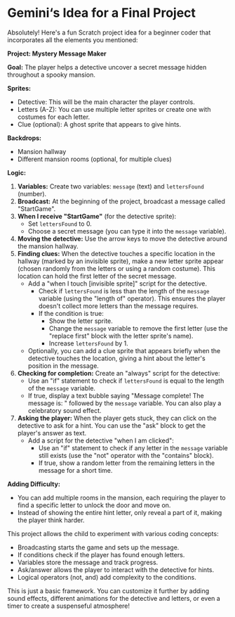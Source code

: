 # Gemini‘s Idea for a Final Project

Absolutely! Here's a fun Scratch project idea for a beginner coder that incorporates all the elements you mentioned:

**Project: Mystery Message Maker**

**Goal:** The player helps a detective uncover a secret message hidden throughout a spooky mansion.

**Sprites:**

- Detective: This will be the main character the player controls.
- Letters (A-Z): You can use multiple letter sprites or create one with costumes for each letter.
- Clue (optional): A ghost sprite that appears to give hints.

**Backdrops:**

- Mansion hallway
- Different mansion rooms (optional, for multiple clues)

**Logic:**

1. **Variables:** Create two variables: `message` (text) and `lettersFound` (number).
2. **Broadcast:** At the beginning of the project, broadcast a message called "StartGame".
3. **When I receive "StartGame"** (for the detective sprite):
    - Set `lettersFound` to 0.
    - Choose a secret message (you can type it into the `message` variable).
4. **Moving the detective:** Use the arrow keys to move the detective around the mansion hallway.
5. **Finding clues:** When the detective touches a specific location in the hallway (marked by an invisible sprite), make a new letter sprite appear (chosen randomly from the letters or using a random costume). This location can hold the first letter of the secret message.
    - Add a "when I touch [invisible sprite]" script for the detective.
        - Check if `lettersFound` is less than the length of the `message` variable (using the "length of" operator). This ensures the player doesn't collect more letters than the message requires.
        - If the condition is true:
            - Show the letter sprite.
            - Change the `message` variable to remove the first letter (use the "replace first" block with the letter sprite's name).
            - Increase `lettersFound` by 1.
    - Optionally, you can add a clue sprite that appears briefly when the detective touches the location, giving a hint about the letter's position in the message.
6. **Checking for completion:** Create an "always" script for the detective:
    - Use an "if" statement to check if `lettersFound` is equal to the length of the `message` variable.
    - If true, display a text bubble saying "Message complete! The message is: " followed by the `message` variable. You can also play a celebratory sound effect.
7. **Asking the player:** When the player gets stuck, they can click on the detective to ask for a hint. You can use the "ask" block to get the player's answer as text.
    - Add a script for the detective "when I am clicked":
        - Use an "if" statement to check if any letter in the `message` variable still exists (use the "not" operator with the "contains" block).
        - If true, show a random letter from the remaining letters in the message for a short time.

**Adding Difficulty:**

- You can add multiple rooms in the mansion, each requiring the player to find a specific letter to unlock the door and move on.
- Instead of showing the entire hint letter, only reveal a part of it, making the player think harder.

This project allows the child to experiment with various coding concepts:

- Broadcasting starts the game and sets up the message.
- If conditions check if the player has found enough letters.
- Variables store the message and track progress.
- Ask/answer allows the player to interact with the detective for hints.
- Logical operators (not, and) add complexity to the conditions.

This is just a basic framework. You can customize it further by adding sound effects, different animations for the detective and letters, or even a timer to create a suspenseful atmosphere!